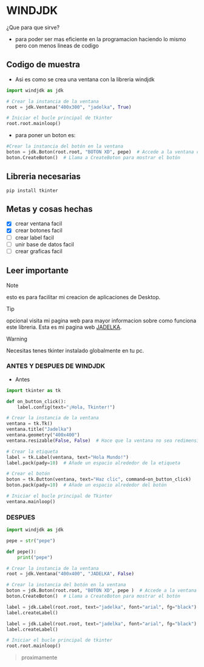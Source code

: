 # WINDJDK
¿Que para que sirve?
+ para poder ser mas eficiente en la programacion haciendo lo mismo pero con menos lineas de codigo



## Codigo de muestra
+ Asi es como se crea una ventana con la libreria windjdk

```python
import windjdk as jdk

# Crear la instancia de la ventana
root = jdk.Ventana("400x300", "jadelka", True)

# Iniciar el bucle principal de tkinter
root.root.mainloop()
```

+ para poner un boton es:
  
```python
#Crear la instancia del botón en la ventana
boton = jdk.Boton(root.root, "BOTON XD", pepe)  # Accede a la ventana con root.root
boton.CreateBoton()  # Llama a CreateBoton para mostrar el botón
```

## Libreria necesarias

```
pip install tkinter
```
## Metas y cosas hechas

- [X] crear ventana facil
- [X] crear botones facil
- [ ] crear label facil
- [ ] unir base de datos facil
- [ ] crear graficas facil

## Leer importante

> [!NOTE]
> esto es para facilitar mi creacion de aplicaciones de Desktop.

> [!TIP]
> opcional visita mi pagina web para mayor informacion sobre como funciona este libreria.
> Esta es mi pagina web [JADELKA](jadelka).

> [!WARNING]
> Necesitas tenes tkinter instalado globalmente en tu pc.

### ANTES Y DESPUES DE WINDJDK

* Antes 

```python
import tkinter as tk

def on_button_click():
    label.config(text="¡Hola, Tkinter!")

# Crear la instancia de la ventana
ventana = tk.Tk()
ventana.title("Jadelka")
ventana.geometry("400x400")
ventana.resizable(False, False)  # Hace que la ventana no sea redimensionable

# Crear la etiqueta
label = tk.Label(ventana, text="Hola Mundo!")
label.pack(pady=10)  # Añade un espacio alrededor de la etiqueta

# Crear el botón
boton = tk.Button(ventana, text="Haz clic", command=on_button_click)
boton.pack(pady=10)  # Añade un espacio alrededor del botón

# Iniciar el bucle principal de Tkinter
ventana.mainloop()

```

### DESPUES

```python
import windjdk as jdk

pepe = str("pepe")

def pepe():
    print("pepe")

# Crear la instancia de la ventana
root = jdk.Ventana("400x400", "JADELKA", False)

# Crear la instancia del botón en la ventana
boton = jdk.Boton(root.root, "BOTON XD", pepe )  # Accede a la ventana con root.root
boton.CreateBoton()  # Llama a CreateBoton para mostrar el botón

label = jdk.Label(root.root, text="jadelka", font="arial", fg="black")
label.createLabel()

label = jdk.Label(root.root, text="jadelka", font="arial", fg="black")
label.createLabel()

# Iniciar el bucle principal de tkinter
root.root.mainloop()
```

> proximamente

